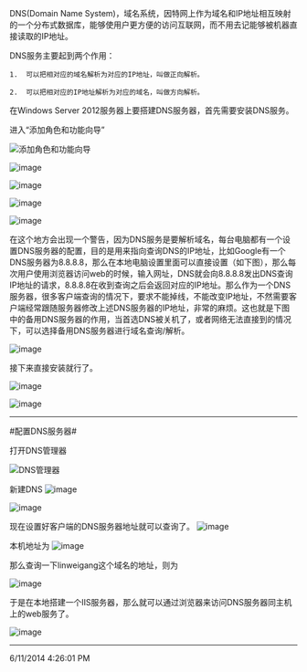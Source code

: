 DNS(Domain Name System)，域名系统，因特网上作为域名和IP地址相互映射的一个分布式数据库，能够使用户更方便的访问互联网，而不用去记能够被机器直接读取的IP地址。

DNS服务主要起到两个作用：

    1.	可以把相对应的域名解析为对应的IP地址，叫做正向解析。

    2.	可以把相对应的IP地址解析为对应的域名，叫做方向解析。

在Windows Server 2012服务器上要搭建DNS服务器，首先需要安装DNS服务。

进入“添加角色和功能向导”

![添加角色和功能向导](./pic20140611/dns001.bmp)

![image](./pic20140611/dns002.bmp)

![image](./pic20140611/dns003.bmp)

![image](./pic20140611/dns004.bmp)

![image](./pic20140611/dns005.bmp)

在这个地方会出现一个警告，因为DNS服务是要解析域名，每台电脑都有一个设置DNS服务器的配置，目的是用来指向查询DNS的IP地址，比如Google有一个DNS服务器为8.8.8.8，那么在本地电脑设置里面可以直接设置（如下图），那么每次用户使用浏览器访问web的时候，输入网址，DNS就会向8.8.8.8发出DNS查询IP地址的请求，8.8.8.8在收到查询之后会返回对应的IP地址。那么作为一个DNS服务器，很多客户端查询的情况下，要求不能掉线，不能改变IP地址，不然需要客户端经常跟随服务器修改上述DNS服务器的IP地址，非常的麻烦。这也就是下图中的备用DNS服务器的作用，当首选DNS被关机了，或者网络无法直接到的情况下，可以选择备用DNS服务器进行域名查询/解析。

![image](./pic20140611/dns008.bmp)

接下来直接安装就行了。

![image](./pic20140611/dns006.bmp)

![image](./pic20140611/dns007.bmp)


----------
#配置DNS服务器#

打开DNS管理器

![DNS管理器](./pic20140611/dnsguanliqi.bmp)

新建DNS
![image](./pic20140611/xinjiandnsquyu.bmp)

![image](./pic20140611/linweigang.bmp)

现在设置好客户端的DNS服务器地址就可以查询了。
![image](./pic20140611/cmdnslookup.bmp)

本机地址为
![image](./pic20140611/ip.bmp)

那么查询一下linweigang这个域名的地址，则为

![image](./pic20140611/linweigangchaxun.bmp)

于是在本地搭建一个IIS服务器，那么就可以通过浏览器来访问DNS服务器同主机上的web服务了。

![image](./pic20140611/linweigangwebpage.bmp)



----------

6/11/2014 4:26:01 PM 